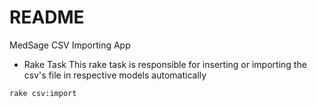 # README
MedSage CSV Importing App

* Rake Task 
This rake task is responsible for inserting or importing the csv's file in respective models automatically
```
rake csv:import
```